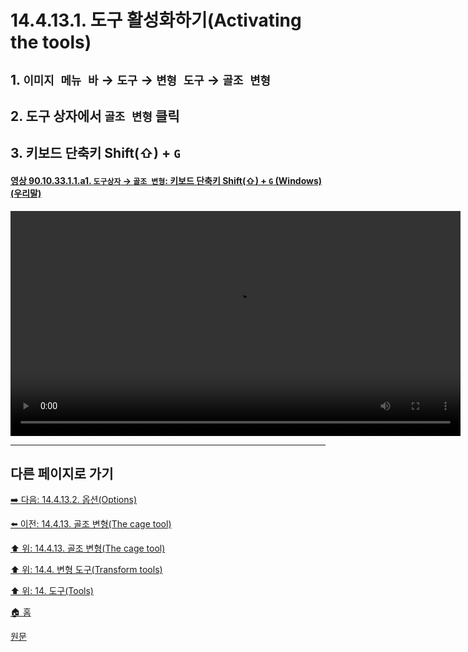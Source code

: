 # 14.4.13.1. 도구 활성화하기(Activating the tools)

<a id="14-04-13-01-s1"></a>

## 1. `이미지 메뉴 바` → `도구` → `변형 도구` → `골조 변형`

<a id="14-04-13-01-s2"></a>

## 2. 도구 상자에서 `골조 변형` 클릭

<a id="14-04-13-01-s3"></a>

## 3. 키보드 단축키 Shift(⇧) + `G`

<a id="90-10-33-01-01-a1"></a>

#### [영상 90.10.33.1.1.a1. `도구상자` → `골조 변형`: 키보드 단축키 Shift(⇧) + `G` (Windows) (우리말)](./90-10-33-01-01-shift_g.md#90-10-33-01-01-a1)
<video controls="controls" width="720" src="https://github.com/wonder13662/gimp/assets/15767104/5a9556c7-4e86-4818-8315-8ed9568c752d"></video>

***

## 다른 페이지로 가기

[➡️ 다음: 14.4.13.2. 옵션(Options)](./14-04-13-02-options.md)

[⬅️ 이전: 14.4.13. 골조 변형(The cage tool)](./14-04-13-00-the-cage-tool.md)

[⬆️ 위: 14.4.13. 골조 변형(The cage tool)](./14-04-13-00-the-cage-tool.md)

[⬆️ 위: 14.4. 변형 도구(Transform tools)](./14-04-00-transform-tools.md)

[⬆️ 위: 14. 도구(Tools)](./14-00-tools.md)

[🏠 홈](./00-home.md)

[원문](https://docs.gimp.org/2.10/ko/gimp-tool-cage.html)